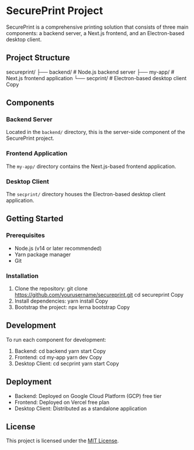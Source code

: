 # SecurePrint Project

SecurePrint is a comprehensive printing solution that consists of three main components: a backend server, a Next.js frontend, and an Electron-based desktop client.

## Project Structure
secureprint/
├── backend/        # Node.js backend server
├── my-app/         # Next.js frontend application
└── secprint/       # Electron-based desktop client
Copy
## Components

### Backend Server

Located in the `backend/` directory, this is the server-side component of the SecurePrint project.

### Frontend Application

The `my-app/` directory contains the Next.js-based frontend application.

### Desktop Client

The `secprint/` directory houses the Electron-based desktop client application.

## Getting Started

### Prerequisites

- Node.js (v14 or later recommended)
- Yarn package manager
- Git

### Installation

1. Clone the repository:
git clone https://github.com/yourusername/secureprint.git
cd secureprint
Copy
2. Install dependencies:
yarn install
Copy
3. Bootstrap the project:
npx lerna bootstrap
Copy
## Development

To run each component for development:

1. Backend:
cd backend
yarn start
Copy
2. Frontend:
cd my-app
yarn dev
Copy
3. Desktop Client:
cd secprint
yarn start
Copy
## Deployment

- Backend: Deployed on Google Cloud Platform (GCP) free tier
- Frontend: Deployed on Vercel free plan
- Desktop Client: Distributed as a standalone application


## License

This project is licensed under the [MIT License](LICENSE).

